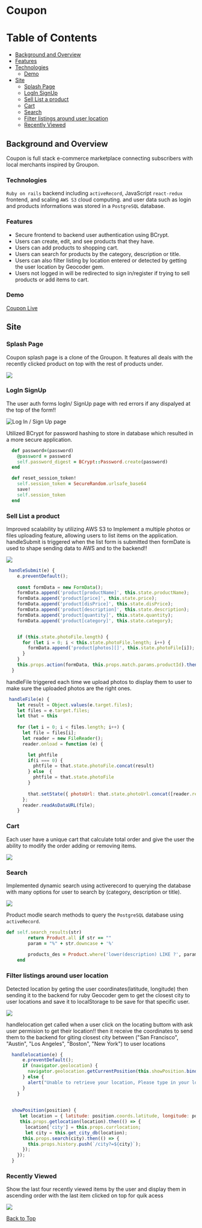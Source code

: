 # Coupon
# Table of Contents
- [Background and Overview](#background-and-overview)
- [Features](#features)
- [Technologies](#technologies)
  - [Demo](#demo)
- [Site](#site)
  - [Splash Page](#splash-page)
  - [LogIn SignUp](#login-signup)
  - [Sell List a product](#sell-list-a-product)
  - [Cart](#cart)
  - [Search](#search)
  - [Filter listings around user location](#filter-listings-around-user-location)
  - [Recently Viewed](#recently-viewed)

## Background and Overview
  Coupon is full stack e-commerce marketplace connecting subscribers with local merchants inspired by Groupon. 
  
### Technologies

`Ruby on rails` backend including `activeRecord`, JavaScript `react-redux` frontend, and scaling `AWS S3` cloud computing. 
   and user data such as login and products informations was stored in a `PostgreSQL` database.
   
### Features
* Secure frontend to backend user authentication using BCrypt.
* Users can create, edit, and see products that they have.
* Users can add products to shopping cart.
* Users can search for products by the category, description or title.
* Users can also filter listing by location entered or detected by getting the user location by Geocoder gem. 
* Users not logged in will be redirected to sign in/register if trying to sell products or add items to cart.

### Demo
[Coupon Live](https://group-qpon.herokuapp.com/)


## Site

### Splash Page

Coupon splash page is a clone of the Groupon. It features all deals with the recently clicked product on top with the rest of products under.


![](./app/assets/images/splashpge.png)


### LogIn SignUp 
The user auth forms logIn/ SignUp page with red errors if any dispalyed at the top of the form!!

![Log In / Sign Up page](./app/assets/images/logIn.gif)


 Utilized BCrypt for password hashing to store in database which resulted in a more secure application. 
```Ruby
  def password=(password)
    @password = password
    self.password_digest = BCrypt::Password.create(password)
  end

  def reset_session_token!
    self.session_token = SecureRandom.urlsafe_base64
    save!
    self.session_token
  end
```


### Sell List a product 

Improved scalability by utilizing AWS S3 to Implement a multiple photos or files uploading feature, allowing users to list items on the application.
handleSubmit is triggered when the list form is submitted then formDate is used to shape sending data to AWS and to the backend!!

![](./app/assets/images/sell.png)

```Javascript
 handleSubmit(e) {
    e.preventDefault();
    
    const formData = new FormData();
    formData.append('product[productName]', this.state.productName);
    formData.append('product[price]', this.state.price);
    formData.append('product[disPrice]', this.state.disPrice);
    formData.append('product[description]', this.state.description);
    formData.append('product[quantity]', this.state.quantity);
    formData.append('product[category]', this.state.category);


    if (this.state.photoFile.length) {
      for (let i = 0; i < this.state.photoFile.length; i++) {
        formData.append('product[photos][]', this.state.photoFile[i]);
      }
    }
    this.props.action(formData, this.props.match.params.productId).then(() => this.props.history.push('/'));
  }
```
handleFile triggered each time we upload photos to display them to user to make sure the uploaded photos are the right ones.

```Javascript
 handleFile(e) {
    let result = Object.values(e.target.files);
    let files = e.target.files;
    let that = this
    
    for (let i = 0; i < files.length; i++) {
      let file = files[i];
      let reader = new FileReader();
      reader.onload = function (e) {

        let phtfile
        if(i === 0) {
          phtfile = that.state.photoFile.concat(result)
        } else  {
          phtfile = that.state.photoFile
        }
        
        that.setState({ photoUrl: that.state.photoUrl.concat([reader.result]), photoFile: phtfile});
      };
      reader.readAsDataURL(file);
    }

```

### Cart

Each user have a unique cart that calculate total order and give the user the ability to modify the order adding or removing items.

![](./app/assets/images/cart.png)

### Search
Implemented dynamic search using activerecord to querying the database with many options for user to search by (category, description or title).

![](./app/assets/images/search.png)

Product modle search methods to query the `PostgreSQL` database using `activeRecord`.

```Ruby
def self.search_results(str)
        return Product.all if str == ""
        param = "%" + str.downcase + '%'
        
        products_des = Product.where('lower(description) LIKE ?', param).to_a
    end
```

### Filter listings around user location
Detected location by geting the user coordinates(latitude, longitude) then sending it to the backend for ruby Geocoder gem to get the closest city to user locations and save it to localStorage to be save for that specific user.

![](./app/assets/images/location.png)

handlelocation get called when a user click on the locating buttom with ask user permision to get their location!! then it receive the coordinates to send them to the backend for giting closest city between ("San Francisco", "Austin", "Los Angeles", "Boston", "New York") to user locations 

```Javascript
  handlelocation(e) {
      e.preventDefault();
      if (navigator.geolocation) {
        navigator.geolocation.getCurrentPosition(this.showPosition.bind(this));
      } else {
        alert("Unable to retrieve your location, Please type in your location!! ");
      }
    }
   
   
  showPosition(position) {
     let location = { latitude: position.coords.latitude, longitude: position.coords.longitude }
     this.props.getlocation(location).then(() => {
       location['city'] = this.props.currlocation;
       let city = this.get_city_db(location);
      this.props.search(city).then(() => {
        this.props.history.push(`/city?=${city}`);
      });
    });
  }
```

### Recently Viewed
  Show the last four recently viewed items by the user and display them in ascending order with the last item clicked on top for quik acess
  
![](./app/assets/images/recentlyviewed.png)


[Back to Top](#)
